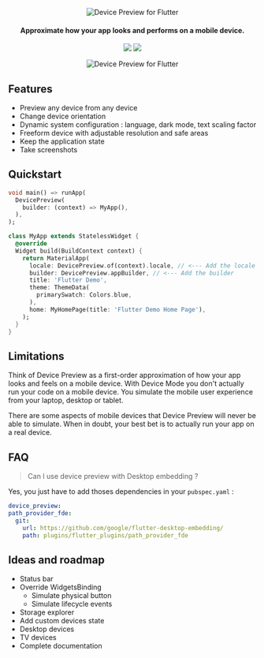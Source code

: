 <p align="center">
  <img src="https://github.com/aloisdeniel/flutter_device_preview/raw/master/logo.png" alt="Device Preview for Flutter" />
</p>

<h4 align="center">Approximate how your app looks and performs on a mobile device.</h4>

<p align="center">
  <a href="https://pub.dartlang.org/packages/device_preview"><img src="https://img.shields.io/pub/v/device_preview.svg"></a>
  <a href="https://www.buymeacoffee.com/aloisdeniel">
    <img src="https://img.shields.io/badge/$-donate-ff69b4.svg?maxAge=2592000&amp;style=flat">
  </a>
</p>

<p align="center">
  <img src="https://github.com/aloisdeniel/flutter_device_preview/raw/master/device_preview.gif" alt="Device Preview for Flutter" />
</p>

## Features

* Preview any device from any device
* Change device orientation
* Dynamic system configuration : language, dark mode, text scaling factor
* Freeform device with adjustable resolution and safe areas
* Keep the application state
* Take screenshots

## Quickstart

```dart
void main() => runApp(
  DevicePreview(
    builder: (context) => MyApp(),
  ),
);
```


```dart
class MyApp extends StatelessWidget {
  @override
  Widget build(BuildContext context) {
    return MaterialApp(
      locale: DevicePreview.of(context).locale, // <--- Add the locale 
      builder: DevicePreview.appBuilder, // <--- Add the builder 
      title: 'Flutter Demo',
      theme: ThemeData(
        primarySwatch: Colors.blue,
      ),
      home: MyHomePage(title: 'Flutter Demo Home Page'),
    );
  }
}
```

## Limitations

Think of Device Preview as a first-order approximation of how your app looks and feels on a mobile device. With Device Mode you don't actually run your code on a mobile device. You simulate the mobile user experience from your laptop, desktop or tablet.

There are some aspects of mobile devices that Device Preview will never be able to simulate. When in doubt, your best bet is to actually run your app on a real device.

## FAQ

> Can I use device preview with Desktop embedding ?

Yes, you just have to add thoses dependencies in your `pubspec.yaml` :

```yaml
device_preview:
path_provider_fde:
  git:
    url: https://github.com/google/flutter-desktop-embedding/
    path: plugins/flutter_plugins/path_provider_fde
```

## Ideas and roadmap

- Status bar
- Override WidgetsBinding
  - Simulate physical button
  - Simulate lifecycle events
- Storage explorer
- Add custom devices state
- Desktop devices
- TV devices
- Complete documentation